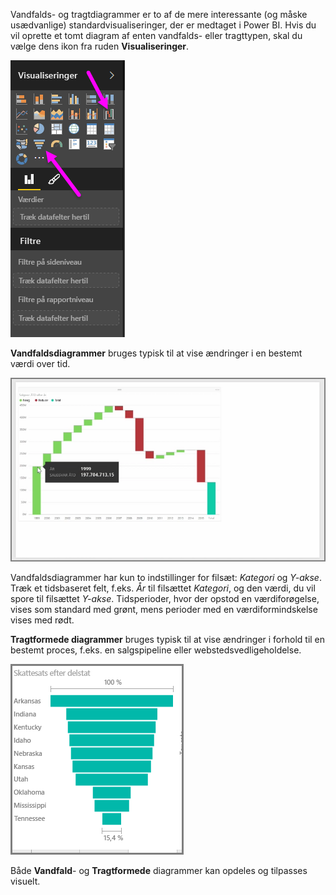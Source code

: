 Vandfalds- og tragtdiagrammer er to af de mere interessante (og måske usædvanlige) standardvisualiseringer, der er medtaget i Power BI. Hvis du vil oprette et tomt diagram af enten vandfalds- eller tragttypen, skal du vælge dens ikon fra ruden **Visualiseringer**.

![](media/3-8-create-waterfall-funnel-charts/3-8_1.png)

**Vandfaldsdiagrammer** bruges typisk til at vise ændringer i en bestemt værdi over tid.

![](media/3-8-create-waterfall-funnel-charts/3-8_2.png)

Vandfaldsdiagrammer har kun to indstillinger for filsæt: *Kategori* og *Y-akse*. Træk et tidsbaseret felt, f.eks. *År* til filsættet *Kategori*, og den værdi, du vil spore til filsættet *Y-akse*. Tidsperioder, hvor der opstod en værdiforøgelse, vises som standard med grønt, mens perioder med en værdiformindskelse vises med rødt.

**Tragtformede diagrammer** bruges typisk til at vise ændringer i forhold til en bestemt proces, f.eks. en salgspipeline eller webstedsvedligeholdelse.

![](media/3-8-create-waterfall-funnel-charts/3-8_3.png)

Både **Vandfald**- og **Tragtformede** diagrammer kan opdeles og tilpasses visuelt.

